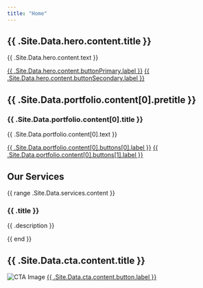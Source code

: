 ```yaml
---
title: "Home"
---
```


<!-- Hero Section -->
<section id="hero">
    <div class="container">
        <h1>{{ .Site.Data.hero.content.title }}</h1>
        <p>{{ .Site.Data.hero.content.text }}</p>
        <a href="{{ .Site.Data.hero.content.buttonPrimary.url }}" class="btn btn-primary">{{ .Site.Data.hero.content.buttonPrimary.label }}</a>
        <a href="{{ .Site.Data.hero.content.buttonSecondary.url }}" class="btn btn-secondary">{{ .Site.Data.hero.content.buttonSecondary.label }}</a>
    </div>
</section>

<!-- Portfolio Section -->
<section id="portfolio">
    <div class="container">
        <h2>{{ .Site.Data.portfolio.content[0].pretitle }}</h2>
        <h3>{{ .Site.Data.portfolio.content[0].title }}</h3>
        <p>{{ .Site.Data.portfolio.content[0].text }}</p>
        <div class="portfolio-buttons">
            <a href="{{ .Site.Data.portfolio.content[0].buttons[0].url }}" class="btn btn-primary">{{ .Site.Data.portfolio.content[0].buttons[0].label }}</a>
            <a href="{{ .Site.Data.portfolio.content[0].buttons[1].url }}" class="btn btn-secondary">{{ .Site.Data.portfolio.content[0].buttons[1].label }}</a>
        </div>
    </div>
</section>

<!-- Services Section -->
<section id="services">
    <div class="container">
        <h2>Our Services</h2>
        <div class="services-list">
            {{ range .Site.Data.services.content }}
            <div class="service">
                <h3>{{ .title }}</h3>
                <p>{{ .description }}</p>
            </div>
            {{ end }}
        </div>
    </div>
</section>

<!-- CTA Section -->
<section id="cta">
    <div class="container">
        <h2>{{ .Site.Data.cta.content.title }}</h2>
        <img src="{{ .Site.Data.cta.content.image }}" alt="CTA Image">
        <a href="{{ .Site.Data.cta.content.button.url }}" class="btn btn-primary">{{ .Site.Data.cta.content.button.label }}</a>
    </div>
</section>

